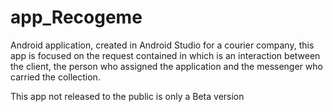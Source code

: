 # app_Recogeme
Android application, created in Android Studio for a courier company, this app is focused on the request contained in which is an interaction between the client, the person who assigned the application and the messenger who carried the collection.

This app not released to the public is only a Beta version
